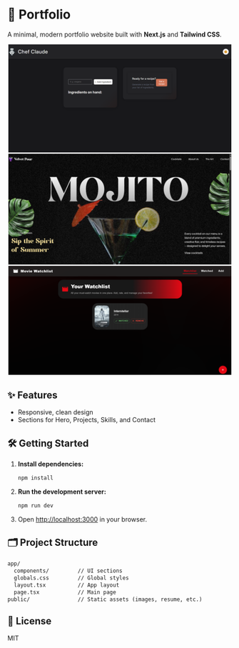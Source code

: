 # 🚀 Portfolio

A minimal, modern portfolio website built with **Next.js** and **Tailwind CSS**.

<p align="center">
  <img src="public/chef.png" alt="Chef Project Screenshot" width="500"/>
  <img src="public/gsap.png" alt="GSAP Project Screenshot" width="500"/>
  <img src="public/movies.png" alt="Movies Project Screenshot" width="500"/>
</p>

## ✨ Features

- Responsive, clean design  
- Sections for Hero, Projects, Skills, and Contact

## 🛠️ Getting Started

1. **Install dependencies:**  
    ```bash
    npm install
    ```
2. **Run the development server:**  
    ```bash
    npm run dev
    ```
3. Open [http://localhost:3000](http://localhost:3000) in your browser.

## 🗂️ Project Structure

```
app/
  components/         // UI sections
  globals.css         // Global styles
  layout.tsx          // App layout
  page.tsx            // Main page
public/               // Static assets (images, resume, etc.)
```

## 📄 License

MIT
